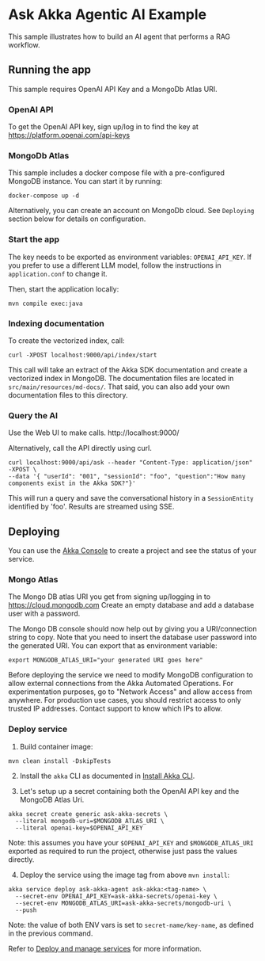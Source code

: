 # Ask Akka Agentic AI Example

This sample illustrates how to build an AI agent that performs a RAG workflow. 

## Running the app

This sample requires OpenAI API Key and a MongoDb Atlas URI.

### OpenAI API
To get the OpenAI API key, sign up/log in to find the key at https://platform.openai.com/api-keys

### MongoDb Atlas

This sample includes a docker compose file with a pre-configured MongoDB instance. You can start it by running:

```shell
docker-compose up -d
```

Alternatively, you can create an account on MongoDb cloud. See `Deploying` section below for details on configuration. 

### Start the app

The key needs to be exported as environment variables: `OPENAI_API_KEY`. 
If you prefer to use a different LLM model, follow the instructions in `application.conf` to change it.

Then, start the application locally:

```shell
mvn compile exec:java
```

### Indexing documentation

To create the vectorized index, call: 

```shell
curl -XPOST localhost:9000/api/index/start 
```
This call will take an extract of the Akka SDK documentation and create a vectorized index in MongoDB.
The documentation files are located in `src/main/resources/md-docs/`. That said, you can also add your own documentation files to this directory.

### Query the AI

Use the Web UI to make calls.
http://localhost:9000/

Alternatively, call the API directly using curl.

```shell
curl localhost:9000/api/ask --header "Content-Type: application/json" -XPOST \
--data '{ "userId": "001", "sessionId": "foo", "question":"How many components exist in the Akka SDK?"}'
```

This will run a query and save the conversational history in a `SessionEntity` identified by 'foo'.
Results are streamed using SSE.


## Deploying

You can use the [Akka Console](https://console.akka.io) to create a project and see the status of your service.

### Mongo Atlas
The Mongo DB atlas URI you get from signing up/logging in to https://cloud.mongodb.com
Create an empty database and add a database user with a password.

The Mongo DB console should now help out by giving you a URI/connection
string to copy. Note that you need to insert the database user password into the generated URI.
You can export that as environment variable:
```shell
export MONGODB_ATLAS_URI="your generated URI goes here"
```

Before deploying the service we need to modify MongoDB configuration to allow external connections from
the Akka Automated Operations. For experimentation purposes, go to "Network Access" and allow access from anywhere.
For production use cases, you should restrict access to only trusted IP addresses.
Contact support to know which IPs to allow.

### Deploy service

1. Build container image:

```shell
mvn clean install -DskipTests
```

2. Install the `akka` CLI as documented in [Install Akka CLI](https://doc.akka.io/reference/cli/index.html).

3. Let's setup up a secret containing both the OpenAI API key and the MongoDB Atlas Uri.

```shell
akka secret create generic ask-akka-secrets \
  --literal mongodb-uri=$MONGODB_ATLAS_URI \
  --literal openai-key=$OPENAI_API_KEY
```

Note: this assumes you have your `$OPENAI_API_KEY` and `$MONGODB_ATLAS_URI` exported as required to run the project, otherwise just pass the values directly.

4. Deploy the service using the image tag from above `mvn install`:

```shell
akka service deploy ask-akka-agent ask-akka:<tag-name> \
  --secret-env OPENAI_API_KEY=ask-akka-secrets/openai-key \
  --secret-env MONGODB_ATLAS_URI=ask-akka-secrets/mongodb-uri \
  --push
```

Note: the value of both ENV vars is set to `secret-name/key-name`, as defined in the previous command.


Refer to [Deploy and manage services](https://doc.akka.io/operations/services/deploy-service.html)
for more information.
